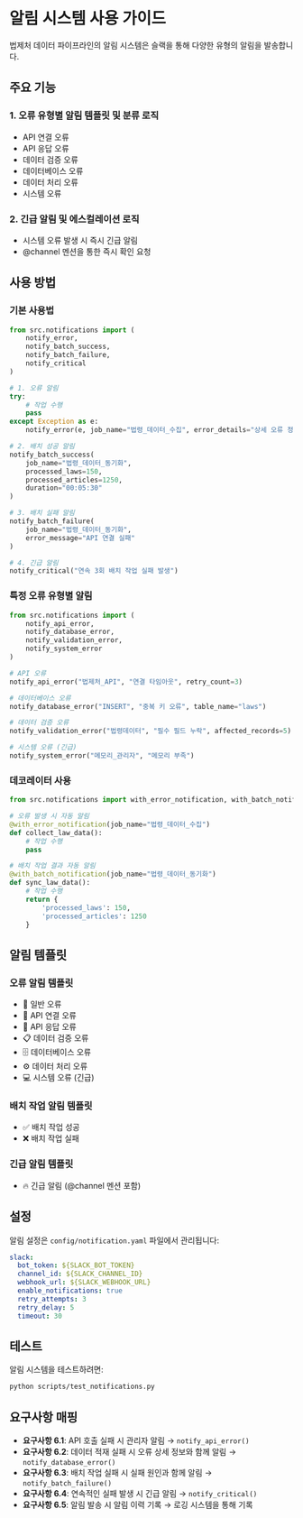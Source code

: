 # 알림 시스템 사용 가이드

법제처 데이터 파이프라인의 알림 시스템은 슬랙을 통해 다양한 유형의 알림을 발송합니다.

## 주요 기능

### 1. 오류 유형별 알림 템플릿 및 분류 로직
- API 연결 오류
- API 응답 오류  
- 데이터 검증 오류
- 데이터베이스 오류
- 데이터 처리 오류
- 시스템 오류

### 2. 긴급 알림 및 에스컬레이션 로직
- 시스템 오류 발생 시 즉시 긴급 알림
- @channel 멘션을 통한 즉시 확인 요청

## 사용 방법

### 기본 사용법

```python
from src.notifications import (
    notify_error,
    notify_batch_success,
    notify_batch_failure,
    notify_critical
)

# 1. 오류 알림
try:
    # 작업 수행
    pass
except Exception as e:
    notify_error(e, job_name="법령_데이터_수집", error_details="상세 오류 정보")

# 2. 배치 성공 알림
notify_batch_success(
    job_name="법령_데이터_동기화",
    processed_laws=150,
    processed_articles=1250,
    duration="00:05:30"
)

# 3. 배치 실패 알림
notify_batch_failure(
    job_name="법령_데이터_동기화",
    error_message="API 연결 실패"
)

# 4. 긴급 알림
notify_critical("연속 3회 배치 작업 실패 발생")
```

### 특정 오류 유형별 알림

```python
from src.notifications import (
    notify_api_error,
    notify_database_error,
    notify_validation_error,
    notify_system_error
)

# API 오류
notify_api_error("법제처_API", "연결 타임아웃", retry_count=3)

# 데이터베이스 오류
notify_database_error("INSERT", "중복 키 오류", table_name="laws")

# 데이터 검증 오류
notify_validation_error("법령데이터", "필수 필드 누락", affected_records=5)

# 시스템 오류 (긴급)
notify_system_error("메모리_관리자", "메모리 부족")
```

### 데코레이터 사용

```python
from src.notifications import with_error_notification, with_batch_notification

# 오류 발생 시 자동 알림
@with_error_notification(job_name="법령_데이터_수집")
def collect_law_data():
    # 작업 수행
    pass

# 배치 작업 결과 자동 알림
@with_batch_notification(job_name="법령_데이터_동기화")
def sync_law_data():
    # 작업 수행
    return {
        'processed_laws': 150,
        'processed_articles': 1250
    }
```

## 알림 템플릿

### 오류 알림 템플릿
- 🚨 일반 오류
- 🔌 API 연결 오류
- 📡 API 응답 오류
- 📋 데이터 검증 오류
- 🗄️ 데이터베이스 오류
- ⚙️ 데이터 처리 오류
- 💻 시스템 오류 (긴급)

### 배치 작업 알림 템플릿
- ✅ 배치 작업 성공
- ❌ 배치 작업 실패

### 긴급 알림 템플릿
- 🔥 긴급 알림 (@channel 멘션 포함)

## 설정

알림 설정은 `config/notification.yaml` 파일에서 관리됩니다:

```yaml
slack:
  bot_token: ${SLACK_BOT_TOKEN}
  channel_id: ${SLACK_CHANNEL_ID}
  webhook_url: ${SLACK_WEBHOOK_URL}
  enable_notifications: true
  retry_attempts: 3
  retry_delay: 5
  timeout: 30
```

## 테스트

알림 시스템을 테스트하려면:

```bash
python scripts/test_notifications.py
```

## 요구사항 매핑

- **요구사항 6.1**: API 호출 실패 시 관리자 알림 → `notify_api_error()`
- **요구사항 6.2**: 데이터 적재 실패 시 오류 상세 정보와 함께 알림 → `notify_database_error()`
- **요구사항 6.3**: 배치 작업 실패 시 실패 원인과 함께 알림 → `notify_batch_failure()`
- **요구사항 6.4**: 연속적인 실패 발생 시 긴급 알림 → `notify_critical()`
- **요구사항 6.5**: 알림 발송 시 알림 이력 기록 → 로깅 시스템을 통해 기록